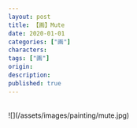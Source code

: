 ```yaml
---
layout: post
title: 【画】Mute
date: 2020-01-01
categories: ["画"]
characters: 
tags: ["画"]
origin: 
description: 
published: true
---
```


<br>
![](/assets/images/painting/mute.jpg)
